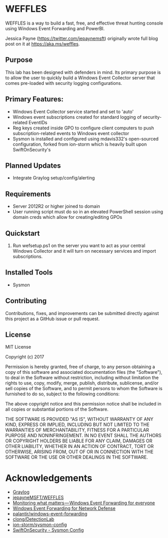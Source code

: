 # WEFFLES

WEFFLES is a way to build a fast, free, and effective threat hunting console using Windows Event Forwarding and PowerBI. 

Jessica Payne (https://twitter.com/jepaynemsft) originally wrote full blog post on it at https://aka.ms/weffles. 

## Purpose
This lab has been designed with defenders in mind. Its primary purpose is to allow the user to quickly build a Windows Event Collector server that comes pre-loaded with security logging configurations.

## Primary Features:
* Windows Event Collector service started and set to 'auto'
* Windows event subscriptions created for standard logging of security-related EventIDs
* Reg keys created inside GPO to configure client computers to push subscription-related events to Windows event collector
* Sysmon is installed and configured using mdavis332's open-sourced configuration, forked from ion-storm which is heavily built upon SwiftOnSecurity's

## Planned Updates
* Integrate Graylog setup/config/alerting

## Requirements
* Server 2012R2 or higher joined to domain
* User running script must do so in an elevated PowerShell session using domain creds which allow for creating/editing GPOs
## Quickstart
1. Run wefsetup.ps1 on the server you want to act as your central Windows Collector and it will turn on necessary services and import subscriptions.

## Installed Tools
  * Sysmon

## Contributing
Contributions, fixes, and improvements can be submitted directly against this project as a GitHub issue or pull request.

## License
MIT License

Copyright (c) 2017

Permission is hereby granted, free of charge, to any person obtaining a copy
of this software and associated documentation files (the "Software"), to deal
in the Software without restriction, including without limitation the rights
to use, copy, modify, merge, publish, distribute, sublicense, and/or sell
copies of the Software, and to permit persons to whom the Software is
furnished to do so, subject to the following conditions:

The above copyright notice and this permission notice shall be included in all
copies or substantial portions of the Software.

THE SOFTWARE IS PROVIDED "AS IS", WITHOUT WARRANTY OF ANY KIND, EXPRESS OR
IMPLIED, INCLUDING BUT NOT LIMITED TO THE WARRANTIES OF MERCHANTABILITY,
FITNESS FOR A PARTICULAR PURPOSE AND NONINFRINGEMENT. IN NO EVENT SHALL THE
AUTHORS OR COPYRIGHT HOLDERS BE LIABLE FOR ANY CLAIM, DAMAGES OR OTHER
LIABILITY, WHETHER IN AN ACTION OF CONTRACT, TORT OR OTHERWISE, ARISING FROM,
OUT OF OR IN CONNECTION WITH THE SOFTWARE OR THE USE OR OTHER DEALINGS IN THE
SOFTWARE.

# Acknowledgements
* [Graylog](https://www.graylog.org)
* [jepayneMSFT/WEFFLES](https://github.com/jepayneMSFT/WEFFLES)
* [Monitoring what matters — Windows Event Forwarding for everyone](https://blogs.technet.microsoft.com/jepayne/2015/11/23/monitoring-what-matters-windows-event-forwarding-for-everyone-even-if-you-already-have-a-siem/)
* [Windows Event Forwarding for Network Defense](https://medium.com/@palantir/windows-event-forwarding-for-network-defense-cb208d5ff86f)
* [palantir/windows-event-forwarding](http://github.com/palantir/windows-event-forwarding)
* [clong/DetectionLab](https://github.com/clong/DetectionLab)
* [ion-storm/sysmon-config](https://github.com/ion-storm/sysmon-config)
* [SwiftOnSecurity - Sysmon Config](https://github.com/SwiftOnSecurity/sysmon-config)